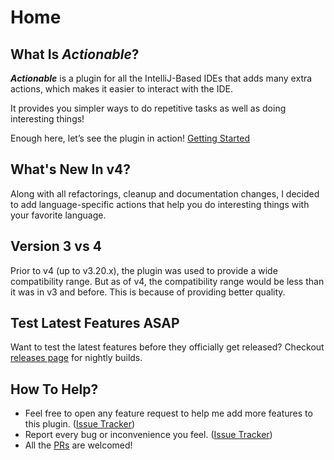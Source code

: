# Home

## What Is _Actionable_?

**_Actionable_** is a plugin for all the IntelliJ-Based IDEs that adds
many extra actions, which makes it easier to interact with the IDE.

It provides you simpler ways to do repetitive tasks as well as doing
interesting things!

Enough here, let’s see the plugin in action! [Getting Started](Getting%20Started.md)

## What's New In v4?

Along with all refactorings, cleanup and documentation changes, I decided to add language-specific actions
that help you do interesting things with your favorite language.

## Version 3 vs 4

Prior to v4 (up to v3.20.x), the plugin was used to provide a wide compatibility range.
But as of v4, the compatibility range would be less than it was in v3 and before.
This is because of providing better quality.

## Test Latest Features ASAP

Want to test the latest features before they officially get released?
Checkout [releases page](https://github.com/MohammadMD1383/Actionable/releases) for nightly builds.

## How To Help?

* Feel free to open any feature request to help me add more features to this
  plugin. ([Issue Tracker](https://github.com/MohammadMD1383/Actionable/issues))
* Report every bug or inconvenience you feel. ([Issue Tracker](https://github.com/MohammadMD1383/Actionable/issues))
* All the [PRs](https://github.com/MohammadMD1383/Actionable/pulls) are welcomed!
